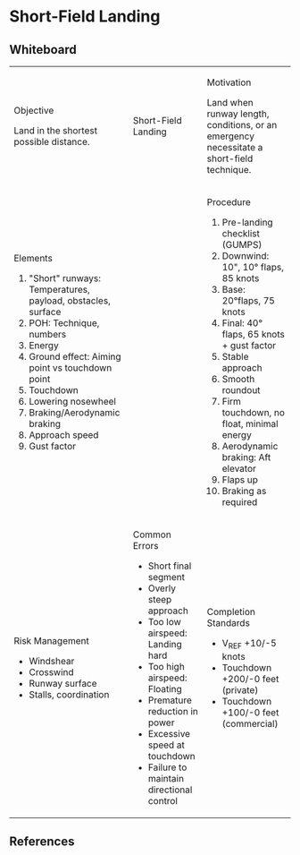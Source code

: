 # Short-Field Landing

## Whiteboard

<table className="maneuver-wb">

<tr>

<td className="wb-col-1">

<label>Objective</label>

Land in the shortest possible distance.

</td>

<td className="wb-col-2 maneuver-title">

<label className="maneuver-label">Short-Field Landing</label>

</td>

<td className="wb-col-3">

<label>Motivation</label>

Land when runway length, conditions, or an emergency necessitate a short-field technique.

</td>

</tr>

<tr>

<td className="wb-col-1">

<label>Elements</label>

1. "Short" runways: Temperatures, payload, obstacles, surface
2. POH: Technique, numbers
3. Energy
4. Ground effect: Aiming point vs touchdown point
5. Touchdown
6. Lowering nosewheel
7. Braking/Aerodynamic braking
8. Approach speed
9. Gust factor

</td>

<td className="wb-col-2">

</td>

<td className="wb-col-3">

<label>Procedure</label>

1. Pre-landing checklist (GUMPS)
2. Downwind: 10", 10&deg; flaps, 85 knots
3. Base: 20&deg;flaps, 75 knots
4. Final: 40&deg; flaps, 65 knots + gust factor
5. Stable approach
6. Smooth roundout
7. Firm touchdown, no float, minimal energy
8. Aerodynamic braking: Aft elevator
9. Flaps up
10. Braking as required

</td>

</tr>

<tr>

<td className="wb-col-1">

<label>Risk Management</label>

- Windshear
- Crosswind
- Runway surface
- Stalls, coordination

</td>

<td className="wb-col-2">

<label>Common Errors</label>

- Short final segment
- Overly steep approach
- Too low airspeed: Landing hard
- Too high airspeed: Floating
- Premature reduction in power
- Excessive speed at touchdown
- Failure to maintain directional control

</td>

<td className="wb-col-3">

<label>Completion Standards</label>

- V<sub>REF</sub> +10/-5 knots
- Touchdown +200/-0 feet (private)
- Touchdown +100/-0 feet (commercial)

</td>

</tr>

</table>

## References
